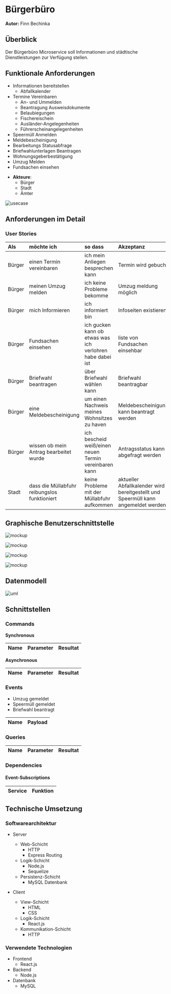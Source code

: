 # Bürgerbüro

**Autor:** Finn Bechinka

## Überblick

Der Bürgerbüro Microservice soll Informationen und städtische Dienstleistungen zur Verfügung stellen.

## Funktionale Anforderungen

- Informationen bereitstellen
  - Abfallkalender
- Termine Vereinbaren
  - An- und Ummelden
  - Beantragung Ausweisdokumente
  - Belaubiegungen
  - Fischereischein
  - Ausländer-Angelegenheiten
  - Führerscheinangelegenheiten
- Speermüll Anmelden
- Meldebescheinigung
- Bearbeitungs Statusabfrage
- Briefwahlunterlagen Beantragen
- Wohnungsgeberbestätigung
- Umzug Melden
- Fundsachen einsehen

* __Akteure__:
  * Bürger
  * Stadt
  * Ämter

![usecase](media/use_case.png)

## Anforderungen im Detail

### User Stories

| **Als** | **möchte ich** | **so dass** | **Akzeptanz** |
| :------ | :----- | :------ | :-------- |
| Bürger | einen Termin vereinbaren | ich mein Anliegen besprechen kann | Termin wird gebucht |
| Bürger | meinen Umzug melden | ich keine Probleme bekomme | Umzug meldung möglich |
| Bürger | mich Informieren | ich informiert bin | Infoseiten existieren |
| Bürger | Fundsachen einsehen | ich gucken kann ob etwas was ich verlohren habe dabei ist | liste von Fundsachen einsehbar |
| Bürger | Briefwahl beantragen | über Briefwahl wählen kann | Briefwahl beantragbar |
| Bürger | eine Meldebescheinigung | um einen Nachweis meines Wohnsitzes zu haven | Meldebescheinigung kann beantragt werden |
| Bürger | wissen ob mein Antrag bearbeitet wurde | ich bescheid weiß/einen neuen Termin vereinbaren kann | Antragsstatus kann abgefragt werden |
| Stadt | dass die Müllabfuhr reibungslos funktioniert | keine Probleme mit der Müllabfuhr aufkommen | aktueller Abfallkalender wird bereitgestellt und Speermüll kann angemeldet werden|


## Graphische Benutzerschnittstelle

![mockup](media/mockup1.png)

![mockup](media/mockup2.png)

![mockup](media/mockup3.png)

![mockup](media/mockup4.png)

## Datenmodell 

![uml](media/uml.png)

## Schnittstellen

### Commands

**Synchronous**

| **Name** | **Parameter** | **Resultat** |
| :------ | :----- | :------ |

**Asynchronous**

| **Name** | **Parameter** | **Resultat** |
| :------ | :----- | :------ |

### Events

- Umzug gemeldet
- Speermüll gemeldet
- Briefwahl beantragt

| **Name** | **Payload** | 
| :------ | :----- | 

### Queries

| **Name** | **Parameter** | **Resultat** |
| :------ | :----- | :------ |

### Dependencies

#### Event-Subscriptions

| **Service** | **Funktion** |
| :------ | :----- | 

## Technische Umsetzung

### Softwarearchitektur

* Server
  * Web-Schicht
    * HTTP
    * Express Routing
  * Logik-Schicht
    * Node.js
    * Sequelize
  * Persistenz-Schicht
    * MySQL Datenbank

* Client
  * View-Schicht
    * HTML
    * CSS
  * Logik-Schicht
    * React.js
  * Kommunikation-Schicht
    * HTTP

### Verwendete Technologien
* Frontend
  * React.js
* Backend
  * Node.js
* Datenbank
  * MySQL
